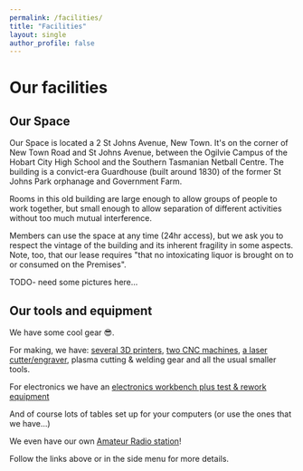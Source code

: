 ```yaml
---
permalink: /facilities/
title: "Facilities"
layout: single
author_profile: false
---
```


# Our facilities
## Our Space
Our Space is located a 2 St Johns Avenue, New Town. It's on the corner of New Town Road and St Johns Avenue, between the Ogilvie Campus of the Hobart City High School and the Southern Tasmanian Netball Centre. The building is a convict-era Guardhouse (built around 1830) of the former St Johns Park orphanage and Government Farm. 

Rooms in this old building are large enough to allow groups of people to work together, but small enough to allow separation of different activities without too much mutual interference.

Members can use the space at any time (24hr access), but we ask you to respect the vintage of the building and its inherent fragility in some aspects. Note, too, that our lease requires "that no intoxicating liquor is brought on to or consumed on the Premises".

TODO- need some pictures here...

## Our tools and equipment
We have some cool gear &#x1F60E;. 

For making, we have: [several 3D printers](/facilities/3d-printers/), [two CNC machines](/facilities/cnc-routers/), [a laser cutter/engraver](/facilities/laser-cutter/), plasma cutting & welding gear and all the usual smaller tools.

For electronics we have an [electronics workbench plus test & rework equipment](/facilities/electronics-lab/)

And of course lots of tables set up for your computers (or use the ones that we have...)

We even have our own [Amateur Radio station](/facilities/radio-station/)!

Follow the links above or in the side menu for more details.
